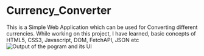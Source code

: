 # Currency_Converter
This is a Simple Web Application which can be used for Converting different currencies. While working on this project, I have learned, basic concepts of HTML5, CSS3, Javascript, DOM, FetchAPI, JSON etc
![Output of the pogram and its UI](https://user-images.githubusercontent.com/55339137/111102611-83dd0c80-8572-11eb-9810-7633ca1ce38b.png)
